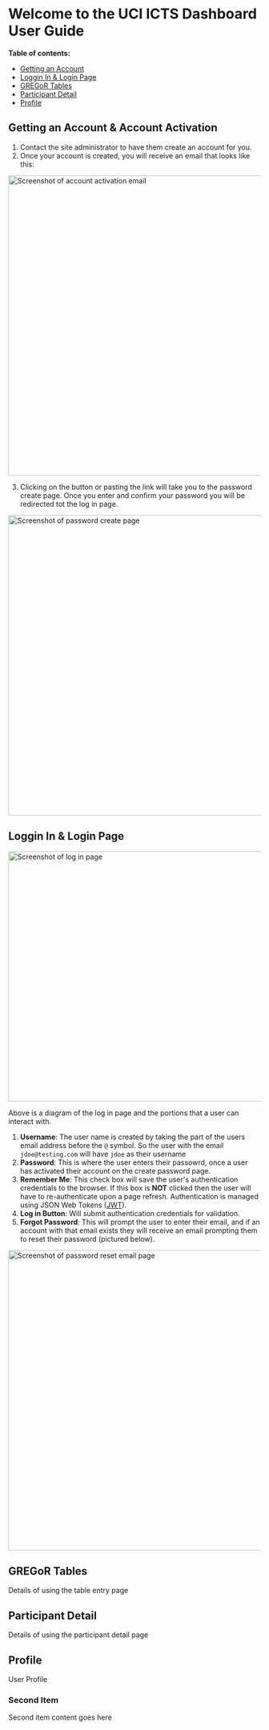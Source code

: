 # Welcome to the UCI ICTS Dashboard User Guide

**Table of contents:**
- [Getting an Account](#account)
- [Loggin In & Login Page](#log-in)
- [GREGoR Tables](#gregor-tables)
- [Participant Detail](#participant-detail)
- [Profile](#profile)

<!-- headings -->
<a id="account"></a>
## Getting an Account & Account Activation
1. Contact the site administrator to have them create an account for you.
2. Once your account is created, you will receive an email that looks like this:

<img 
  width="600"
  alt="Screenshot of account activation email"
  src="https://github.com/user-attachments/assets/739c5365-6014-4a6b-9678-68c31fab6d5f"
/>

3. Clicking on the button or pasting the link will take you to the password create page. Once you enter and confirm your password you will be redirected tot the log in page.

<img 
  width="600"
  alt="Screenshot of password create page"
  src="https://github.com/user-attachments/assets/0604be6e-095d-4785-a6d8-fba7a4da9cb9"
/>


<a id="log-in"></a>
## Loggin In & Login Page
<img 
  height="500"
  width="530"
  alt="Screenshot of log in page"
  src="https://github.com/user-attachments/assets/24930d83-b737-49b0-bbaf-9b95ec0dfa9d"
/>

Above is a diagram of the log in page and the portions that a user can interact with.
1. **Username**: The user name is created by taking the part of the users email address before the `@` symbol. So the user with the email `jdoe@testing.com` will have `jdoe` as their username
2. **Password**: This is where the user enters their passowrd, once a user has activated their account on the create password page.
3. **Remember Me**: This check box will save the user's authentication credentials to the browser. If this box is **NOT** clicked then the user will have to re-authenticate upon a page refresh. Authentication is managed using JSON Web Tokens ([JWT](https://datatracker.ietf.org/doc/html/rfc7519)).
4. **Log in Button**: Will submit authentication credentials for validation.
5. **Forgot Password**: This will prompt the user to enter their email, and if an account with that email exists they will receive an email prompting them to reset their password (pictured below).

<img 
  width="600"
  alt="Screenshot of password reset email page"
  src="https://github.com/user-attachments/assets/cb73f981-fe1c-4b09-8598-6a4c3a163658"
/>

<a id="gregor-tables"></a>
## GREGoR Tables
Details of using the table entry page

<a id="participant-detail"></a>
## Participant Detail
Details of using the participant detail page

<a id="profile"></a>
## Profile
User Profile

<a id="item-three"></a>
### Second Item
Second item content goes here


